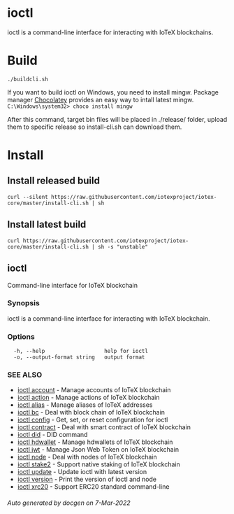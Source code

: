# ioctl
ioctl is a command-line interface for interacting with IoTeX blockchains.

# Build
`./buildcli.sh`


If you want to build ioctl on Windows, you need to install mingw. Package manager [Chocolatey](https://chocolatey.org/) provides an easy way to intall latest mingw.
`C:\Windows\system32> choco install mingw`


After this command, target bin files will be placed in ./release/ folder, upload them to
specific release so install-cli.sh can download them.

# Install
## Install released build
    curl --silent https://raw.githubusercontent.com/iotexproject/iotex-core/master/install-cli.sh | sh

## Install latest build
    curl https://raw.githubusercontent.com/iotexproject/iotex-core/master/install-cli.sh | sh -s "unstable"
## ioctl

Command-line interface for IoTeX blockchain

### Synopsis

ioctl is a command-line interface for interacting with IoTeX blockchain.

### Options

```
  -h, --help                   help for ioctl
  -o, --output-format string   output format
```

### SEE ALSO

* [ioctl account](readme/ioctl_account.md)	 - Manage accounts of IoTeX blockchain
* [ioctl action](readme/ioctl_action.md)	 - Manage actions of IoTeX blockchain
* [ioctl alias](readme/ioctl_alias.md)	 - Manage aliases of IoTeX addresses
* [ioctl bc](readme/ioctl_bc.md)	 - Deal with block chain of IoTeX blockchain
* [ioctl config](readme/ioctl_config.md)	 - Get, set, or reset configuration for ioctl
* [ioctl contract](readme/ioctl_contract.md)	 - Deal with smart contract of IoTeX blockchain
* [ioctl did](readme/ioctl_did.md)	 - DID command
* [ioctl hdwallet](readme/ioctl_hdwallet.md)	 - Manage hdwallets of IoTeX blockchain
* [ioctl jwt](readme/ioctl_jwt.md)	 - Manage Json Web Token on IoTeX blockchain
* [ioctl node](readme/ioctl_node.md)	 - Deal with nodes of IoTeX blockchain
* [ioctl stake2](readme/ioctl_stake2.md)	 - Support native staking of IoTeX blockchain
* [ioctl update](readme/ioctl_update.md)	 - Update ioctl with latest version
* [ioctl version](readme/ioctl_version.md)	 - Print the version of ioctl and node
* [ioctl xrc20](readme/ioctl_xrc20.md)	 - Support ERC20 standard command-line

###### Auto generated by docgen on 7-Mar-2022
